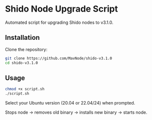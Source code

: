 # Shido Node Upgrade Script

Automated script for upgrading Shido nodes to v3.1.0.

## Installation

Clone the repository:

```bash
git clone https://github.com/MavNode/shido-v3.1.0
cd shido-v3.1.0
```

## Usage

```bash
chmod +x script.sh
./script.sh
```

Select your Ubuntu version (20.04 or 22.04/24) when prompted.

Stops node → removes old binary → installs new binary → starts node.
